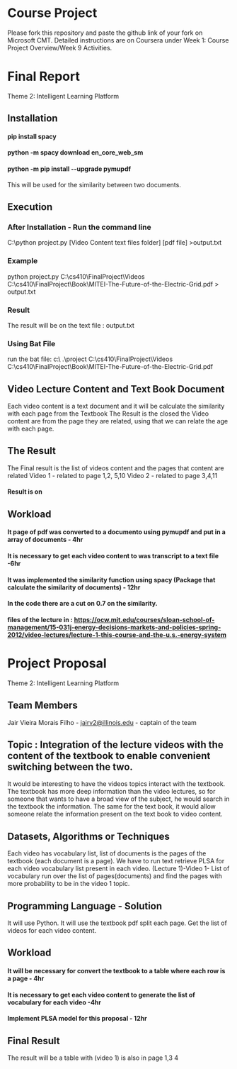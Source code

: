 # Course Project
Please fork this repository and paste the github link of your fork on Microsoft CMT. Detailed instructions are on Coursera under Week 1: Course Project Overview/Week 9 Activities.

# Final Report
Theme 2: Intelligent Learning Platform

## Installation
  #### pip install spacy
  #### python -m spacy download en_core_web_sm
  #### python -m pip install --upgrade pymupdf
  This will be used for the similarity between two documents.

## Execution 
  ### After Installation - Run the command line
  C:\python project.py [Video Content text files folder] [pdf file] >output.txt 
  ### Example
   python project.py C:\cs410\FinalProject\Videos C:\cs410\FinalProject\Book\MITEI-The-Future-of-the-Electric-Grid.pdf > output.txt
  ### Result
  The result will be on the text file : output.txt
  ### Using Bat File
  run the bat file: c:\ .\project C:\cs410\FinalProject\Videos C:\cs410\FinalProject\Book\MITEI-The-Future-of-the-Electric-Grid.pdf

## Video Lecture Content and Text Book Document 
  Each video content is a text document and it will be calculate the similarity with each page from the Textbook
  The Result is the closed the Video content are from the page they are related, using that we can relate the age with each page.
## The Result
  The Final result is the list of videos content and the pages that content are related
  Video 1 - related to page 1,2, 5,10
  Video 2 - related to page 3,4,11
  #### Result is on 
## Workload
#### It page of pdf was converted to a documento using pymupdf and put in a array of documents - 4hr
#### It is necessary to get each video content to was transcript to a text file -6hr
#### It was implemented the similarity function using spacy (Package that calculate the similarity of documents) - 12hr
#### In the code there are a cut on 0.7 on the similarity.
#### files of the lecture in : https://ocw.mit.edu/courses/sloan-school-of-management/15-031j-energy-decisions-markets-and-policies-spring-2012/video-lectures/lecture-1-this-course-and-the-u.s.-energy-system

# Project Proposal
Theme 2: Intelligent Learning Platform

## Team Members 
Jair Vieira Morais Filho - jairv2@illinois.edu - captain of the team

## Topic : Integration of the lecture videos with the content of the textbook to enable convenient switching between the two.
It would be interesting to have the videos topics interact with the textbook. The textbook has more deep information than the video lectures, so for someone that wants to have a broad view of the subject, he would search in the textbook the information. The same for the text book, it would allow someone relate the information present on the text book to video content.

## Datasets, Algorithms or Techniques
Each video has vocabulary list, list of documents is the pages of the textbook (each document is a page). We have to run text retrieve PLSA for each video vocabulary list present in each video. 
(Lecture 1)-Video 1- List of vocabulary run over the list of pages(documents) and find the pages with more probability to be in the video 1 topic.

## Programming Language - Solution
It will use Python.
It will use the textbook pdf split each page. 
Get the list of videos for each video content.

## Workload
#### It will be necessary for convert the textbook to a table where each row is a page - 4hr
#### It is necessary to get each video content to generate the list of vocabulary for each video -4hr
#### Implement PLSA model for this proposal - 12hr

## Final Result
The result will be a table with (video 1) is also in page 1,3 4


  
